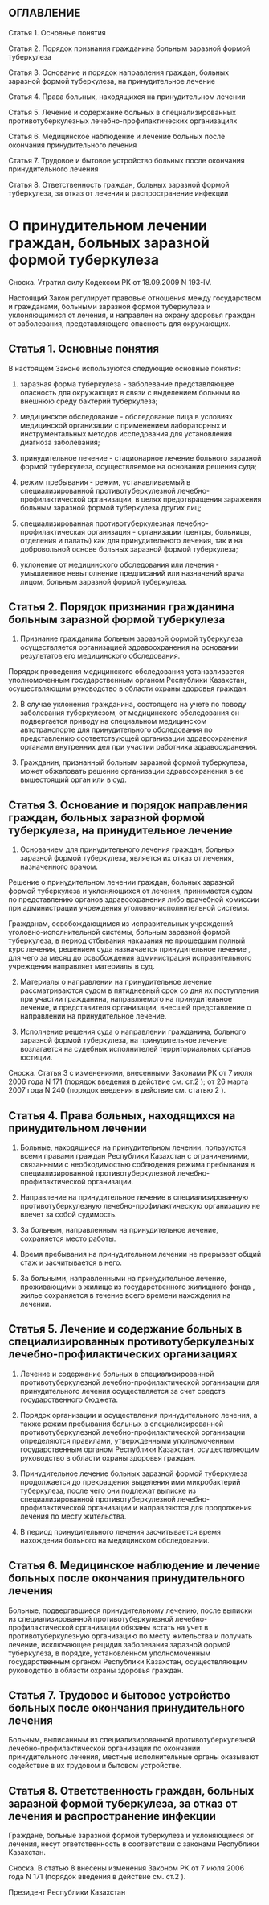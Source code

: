 ## ОГЛАВЛЕНИЕ

Статья 1. Основные понятия

Статья 2. Порядок признания гражданина больным заразной формой туберкулеза

Статья 3. Основание и порядок направления граждан, больных заразной формой туберкулеза, на принудительное лечение

Статья 4. Права больных, находящихся на принудительном лечении

Статья 5. Лечение и содержание больных в специализированных противотуберкулезных лечебно-профилактических организациях

Статья 6. Медицинское наблюдение и лечение больных после окончания принудительного лечения

Статья 7. Трудовое и бытовое устройство больных после окончания принудительного лечения

Статья 8. Ответственность граждан, больных заразной формой туберкулеза, за отказ от лечения и распространение инфекции

# О принудительном лечении граждан, больных заразной формой туберкулеза

Сноска. Утратил силу Кодексом РК от 18.09.2009 N 193-IV.

Настоящий Закон регулирует правовые отношения между государством и гражданами, больными заразной формой туберкулеза и уклоняющимися от лечения, и направлен на охрану здоровья граждан от заболевания, представляющего опасность для окружающих.

## Статья 1. Основные понятия

В настоящем Законе используются следующие основные понятия:

1) заразная форма туберкулеза - заболевание представляющее опасность для окружающих в связи с выделением больным во внешнюю среду бактерий туберкулеза;

2) медицинское обследование - обследование лица в условиях медицинской организации с применением лабораторных и инструментальных методов исследования для установления диагноза заболевания;

3) принудительное лечение - стационарное лечение больного заразной формой туберкулеза, осуществляемое на основании решения суда;

4) режим пребывания - режим, устанавливаемый в специализированной противотуберкулезной лечебно-профилактической организации, в целях предотвращения заражения больным заразной формой туберкулеза других лиц;

5) специализированная противотуберкулезная лечебно-профилактическая организация - организации (центры, больницы, отделения и палаты) как для принудительного лечения, так и на добровольной основе больных заразной формой туберкулеза;

6) уклонение от медицинского обследования или лечения - умышленное невыполнение предписаний или назначений врача лицом, больным заразной формой туберкулеза.

## Статья 2. Порядок признания гражданина больным заразной формой туберкулеза

1. Признание гражданина больным заразной формой туберкулеза осуществляется организацией здравоохранения на основании результатов его медицинского обследования.

Порядок проведения медицинского обследования устанавливается уполномоченным государственным органом Республики Казахстан, осуществляющим руководство в области охраны здоровья граждан.

2. В случае уклонения гражданина, состоящего на учете по поводу заболевания туберкулезом, от медицинского обследования он подвергается приводу на специальном медицинском автотранспорте для принудительного обследования по представлению соответствующей организации здравоохранения органами внутренних дел при участии работника здравоохранения.

3. Гражданин, признанный больным заразной формой туберкулеза, может обжаловать решение организации здравоохранения в ее вышестоящий орган или в суд.

## Статья 3. Основание и порядок направления граждан, больных заразной формой туберкулеза, на принудительное лечение

1. Основанием для принудительного лечения граждан, больных заразной формой туберкулеза, является их отказ от лечения, назначенного врачом.

Решение о принудительном лечении граждан, больных заразной формой туберкулеза и уклоняющихся от лечения, принимается судом по представлению органов здравоохранения либо врачебной комиссии при администрации учреждения уголовно-исполнительной системы.

Гражданам, освобождающимся из исправительных учреждений уголовно-исполнительной системы, больным заразной формой туберкулеза, в период отбывания наказания не прошедшим полный курс лечения, решением суда назначается принудительное лечение , для чего за месяц до освобождения администрация исправительного учреждения направляет материалы в суд.

2. Материалы о направлении на принудительное лечение рассматриваются судом в пятидневный срок со дня их поступления при участии гражданина, направляемого на принудительное лечение, и представителя организации, внесшей представление о направлении на принудительное лечение.

3. Исполнение решения суда о направлении гражданина, больного заразной формой туберкулеза, на принудительное лечение возлагается на судебных исполнителей территориальных органов юстиции.

Сноска. Cтатья 3 с изменениями, внесенными Законами РК от 7 июля 2006 года N 171 (порядок введения в действие см. ст.2 ); от 26 марта 2007 года N 240 (порядок введения в действие см. статью 2 ).

## Статья 4. Права больных, находящихся на принудительном лечении

1. Больные, находящиеся на принудительном лечении, пользуются всеми правами граждан Республики Казахстан с ограничениями, связанными с необходимостью соблюдения режима пребывания в специализированной противотуберкулезной лечебно-профилактической организации.

2. Направление на принудительное лечение в специализированную противотуберкулезную лечебно-профилактическую организацию не влечет за собой судимость.

3. За больным, направленным на принудительное лечение, сохраняется место работы.

4. Время пребывания на принудительном лечении не прерывает общий стаж и засчитывается в него.

5. За больными, направленными на принудительное лечение, проживающими в жилище из государственного жилищного фонда , жилье сохраняется в течение всего времени нахождения на лечении.

## Статья 5. Лечение и содержание больных в специализированных противотуберкулезных лечебно-профилактических организациях

1. Лечение и содержание больных в специализированной противотуберкулезной лечебно-профилактической организации для принудительного лечения осуществляется за счет средств государственного бюджета.

2. Порядок организации и осуществления принудительного лечения, а также режим пребывания больных в специализированной противотуберкулезной лечебно-профилактической организации определяются правилами, утвержденными уполномоченным государственным органом Республики Казахстан, осуществляющим руководство в области охраны здоровья граждан.

3. Принудительное лечение больных заразной формой туберкулеза продолжается до прекращения выделения ими микробактерий туберкулеза, после чего они подлежат выписке из специализированной противотуберкулезной лечебно-профилактической организации и направляются для продолжения лечения по месту жительства.

4. В период принудительного лечения засчитывается время нахождения больного на медицинском обследовании.

## Статья 6. Медицинское наблюдение и лечение больных после окончания принудительного лечения

Больные, подвергавшиеся принудительному лечению, после выписки из специализированной противотуберкулезной лечебно-профилактической организации обязаны встать на учет в противотуберкулезную организацию по месту жительства и получать лечение, исключающее рецидив заболевания заразной формой туберкулеза, в порядке, установленном уполномоченным государственным органом Республики Казахстан, осуществляющим руководство в области охраны здоровья граждан.

## Статья 7. Трудовое и бытовое устройство больных после окончания принудительного лечения

Больным, выписанным из специализированной противотуберкулезной лечебно-профилактической организации по окончании принудительного лечения, местные исполнительные органы оказывают содействие в их трудовом и бытовом устройстве.

## Статья 8. Ответственность граждан, больных заразной формой туберкулеза, за отказ от лечения и распространение инфекции

Граждане, больные заразной формой туберкулеза и уклоняющиеся от лечения, несут ответственность в соответствии с законами Республики Казахстан.

Сноска. В статью 8 внесены изменения Законом РК от 7 июля 2006 года N 171 (порядок введения в действие см. ст.2 ).

Президент Республики Казахстан

